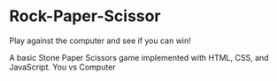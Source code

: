 # Rock-Paper-Scissor
Play against the computer and see if you can win!

A basic Stone Paper Scissors game implemented with HTML, CSS, and JavaScript.
You vs Computer

